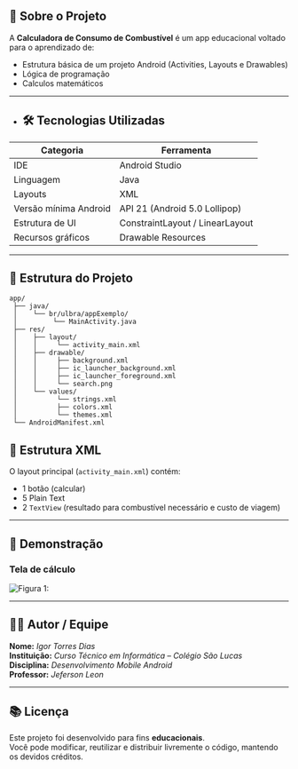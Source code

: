 ## 🧠 Sobre o Projeto

A **Calculadora de Consumo de Combustível** é um app educacional voltado para o aprendizado de:

- Estrutura básica de um projeto Android (Activities, Layouts e Drawables)
- Lógica de programação
- Calculos matemáticos

---

- ## 🛠️ Tecnologias Utilizadas


| Categoria | Ferramenta |
|------------|-------------|
| IDE | Android Studio |
| Linguagem | Java |
| Layouts | XML |
| Versão mínima Android | API 21 (Android 5.0 Lollipop) |
| Estrutura de UI | ConstraintLayout / LinearLayout |
| Recursos gráficos | Drawable Resources |

---

## 📱 Estrutura do Projeto

```
app/
 ├── java/
 │    └── br/ulbra/appExemplo/
 │         └── MainActivity.java
 ├── res/
 │    ├── layout/
 │    │     └── activity_main.xml
 │    ├── drawable/
 │    │     ├── background.xml
 │    │     ├── ic_launcher_background.xml
 │    │     ├── ic_launcher_foreground.xml
 │    │     └── search.png
 │    └── values/
 │          └── strings.xml
 │          ├── colors.xml
 │          └── themes.xml
 └── AndroidManifest.xml
```



## 🧰 Estrutura XML

O layout principal (`activity_main.xml`) contém:
- 1 botão (calcular)
- 5 Plain Text
- 2 `TextView` (resultado para combustível necessário e custo de viagem)

---

## 📸 Demonstração

### Tela de cálculo

![Figura 1:](/img/img.png)

---

## 👩‍💻 Autor / Equipe

**Nome:** *Igor Torres Dias*  
**Instituição:** *Curso Técnico em Informática – Colégio São Lucas*  
**Disciplina:** *Desenvolvimento Mobile Android*  
**Professor:** *Jeferson Leon*  

---

## 📚 Licença

Este projeto foi desenvolvido para fins **educacionais**.  
Você pode modificar, reutilizar e distribuir livremente o código, mantendo os devidos créditos.
